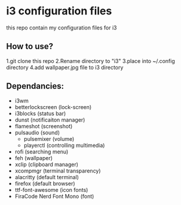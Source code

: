 # i3 configuration files
this repo contain my configuration files for i3

## How to use?
1.git clone this repo
2.Rename directory to "i3"
3.place into ~/.config directory
4.add wallpaper.jpg file to i3 directory

## Dependancies:
- i3wm 
- betterlockscreen (lock-screen)
- i3blocks (status bar)
- dunst (notificaiton manager)
- flameshot (screenshot)
- pulsaudio (sound)
  - pulsemixer (volume)
  - playerctl (controlling multimedia)
- rofi (searching menu)
- feh (wallpaper)
- xclip (clipboard manager)
- xcompmgr (terminal transparency)
- alacritty (default terminal)
- firefox (default browser)
- ttf-font-awesome (icon fonts) 
- FiraCode Nerd Font Mono (font)
